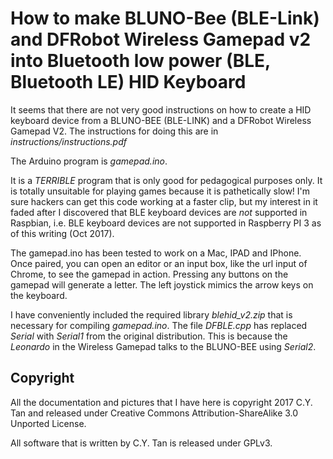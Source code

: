 # How to make BLUNO-Bee (BLE-Link) and DFRobot Wireless Gamepad v2 into Bluetooth low power (BLE, Bluetooth LE) HID Keyboard

It seems that there are not very good instructions on how to create a HID keyboard device from a BLUNO-BEE (BLE-LINK) and a DFRobot Wireless Gamepad V2. The instructions for doing this are in _instructions/instructions.pdf_

The Arduino program is _gamepad.ino_.

It is a *TERRIBLE* program that is only good for pedagogical purposes only. It is totally unsuitable for playing games because it is pathetically slow! I'm sure hackers can get this code working at a faster clip, but my interest in it faded after I discovered that BLE keyboard devices are *not* supported in Raspbian, i.e. BLE keyboard devices are not supported in Raspberry PI 3 as of this writing (Oct 2017).

The gamepad.ino has been tested to work on a Mac, IPAD and IPhone. Once paired, you can open an editor or an input box, like the url input of Chrome, to see the gamepad in action. Pressing any buttons on the gamepad will generate a letter. The left joystick mimics the arrow keys on the keyboard.

I have conveniently included the required library _blehid_v2.zip_ that is necessary for compiling _gamepad.ino_. The file _DFBLE.cpp_ has replaced _Serial_ with _Serial1_ from the original distribution. This is because the _Leonardo_ in the Wireless Gamepad talks to the BLUNO-BEE using _Serial2_.

## Copyright

All the documentation and pictures that I have here is
copyright 2017 C.Y. Tan and released under Creative Commons
Attribution-ShareAlike 3.0 Unported License.

All software that is written by C.Y. Tan is released under GPLv3.
